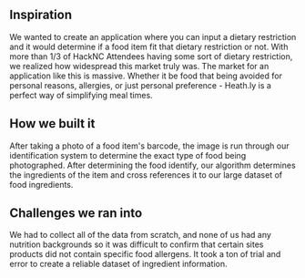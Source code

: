 ## Inspiration

We wanted to create an application where you can input a dietary restriction and it would determine if a food item fit that dietary restriction or not.  With more than 1/3 of HackNC Attendees having some sort of dietary restriction, we realized how widespread this market truly was.  The market for an application like this is massive.  Whether it be food that being avoided for personal reasons, allergies, or just personal preference - Heath.ly is a perfect way of simplifying meal times.

## How we built it

After taking a photo of a food item's barcode, the image is run through our identification system to determine the exact type of food being photographed.  After determining the food identify, our algorithm determines the ingredients of the item and cross references it to our large dataset of food ingredients.

## Challenges we ran into

We had to collect all of the data from scratch, and none of us had any nutrition backgrounds so it was difficult to confirm that certain sites products did not contain specific food allergens.  It took a ton of trial and error to create a reliable dataset of ingredient information.

